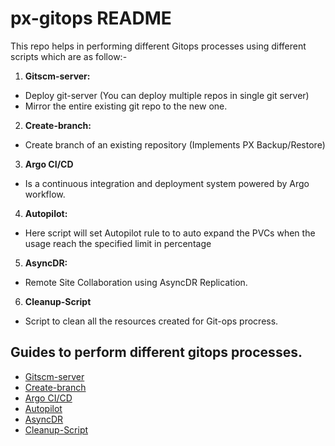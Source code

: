# px-gitops README

This repo helps in performing different Gitops processes using different scripts which are as follow:-

1) **Gitscm-server:** 
* Deploy git-server (You can deploy multiple repos in single git server)
* Mirror the entire existing git repo to the new one.

2)  **Create-branch:**
* Create branch of an existing repository (Implements PX Backup/Restore)

3) **Argo CI/CD**
* Is a continuous integration and deployment system powered by Argo workflow.

4) **Autopilot:** 
* Here script will set Autopilot rule to to auto expand the PVCs when the usage reach the specified limit in percentage

5) **AsyncDR:**
* Remote Site Collaboration using AsyncDR Replication.

6) **Cleanup-Script**
* Script to clean all the resources created for Git-ops procress.


## Guides to perform different gitops processes.

- [Gitscm-server](https://github.com/PureStorage-OpenConnect/px-gitops/blob/main/gitscm-server/README.md)
- [Create-branch](https://github.com/PureStorage-OpenConnect/px-gitops/blob/main/create-branch/readme.md)
- [Argo CI/CD](https://github.com/PureStorage-OpenConnect/px-gitops/blob/main/ci-cd-workflow/README.md)
- [Autopilot](https://github.com/PureStorage-OpenConnect/px-gitops/blob/main/autopilot/readme.md)
- [AsyncDR](https://github.com/PureStorage-OpenConnect/px-gitops/blob/main/asyncDR/readme.md)
- [Cleanup-Script](https://github.com/PureStorage-OpenConnect/px-gitops/blob/main/cleanup-script/readme.md)

